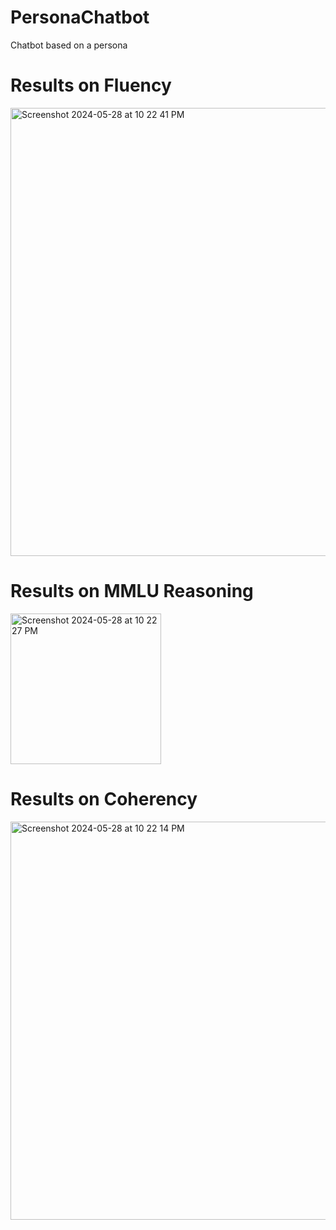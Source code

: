 # PersonaChatbot
Chatbot based on a persona


# Results on Fluency 
<img width="717" alt="Screenshot 2024-05-28 at 10 22 41 PM" src="https://github.com/HARRY1708/PersonaChatbot/assets/39406200/296d96f6-6e0c-4510-a8fd-79e6b40cbc85">

# Results on MMLU Reasoning
<img width="241" alt="Screenshot 2024-05-28 at 10 22 27 PM" src="https://github.com/HARRY1708/PersonaChatbot/assets/39406200/2a1676a6-9cf4-4c8f-b630-22f5f4f4bd10">

# Results on Coherency
<img width="637" alt="Screenshot 2024-05-28 at 10 22 14 PM" src="https://github.com/HARRY1708/PersonaChatbot/assets/39406200/288f662f-bbda-4576-accc-87f550f5ba87">
